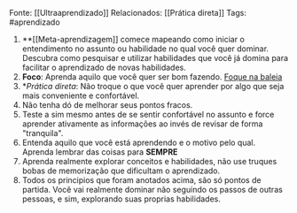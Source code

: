 Fonte: [[Ultraaprendizado]]
Relacionados: [[Prática direta]]
Tags: #aprendizado 

1. **[[Meta-aprendizagem]] comece mapeando como iniciar o entendimento no assunto ou habilidade no qual você quer dominar. Descubra como pesquisar e utilizar habilidades que você já domina para facilitar o aprendizado de novas habilidades.
2. **Foco**: Aprenda aquilo que você quer ser bom fazendo. [Foque na baleia](https://youtu.be/3_2wrAW_N9k?si=Cqqg5IIwJcT9OfEJ)
3. **Prática direta*: Não troque o que você quer aprender por algo que seja mais conveniente e confortável.
4. Não tenha dó de melhorar seus pontos fracos.
5. Teste a sim mesmo antes de se sentir confortável no assunto e force aprender ativamente as informações ao invés de revisar de forma "tranquila".
6. Entenda aquilo que você está aprendendo e o motivo pelo qual. Aprenda lembrar das coisas para **SEMPRE**
7. Aprenda realmente explorar conceitos e habilidades, não use truques bobas de memorização que dificultam o aprendizado.
8. Todos os principios que foram anotados acima, são só pontos de partida. Você vai realmente dominar não seguindo os passos de outras pessoas, e sim, explorando suas proprias habilidades.
